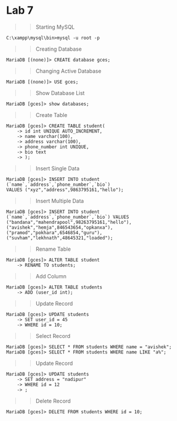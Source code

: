 # Lab 7

>> Starting MySQL
```
C:\xampp\mysql\bin>mysql -u root -p
```
>> Creating Database
```
MariaDB [(none)]> CREATE database gces;
```
>> Changing Active Database
```
MariaDB [(none)]> USE gces;
```
>> Show Database List
```
MariaDB [gces]> show databases;
```
>> Create Table
```
MariaDB [gces]> CREATE TABLE student(
    -> id int UNIQUE AUTO_INCREMENT,
    -> name varchar(100),
    -> address varchar(100),
    -> phone_number int UNIQUE,
    -> bio text
    -> );
```
>> Insert Single Data
```
MariaDB [gces]> INSERT INTO student (`name`,`address`,`phone_number`,`bio`) 
VALUES ("xyz","address",9863795161,"hello");
```
>> Insert Multiple Data
```
MariaDB [gces]> INSERT INTO student 
(`name`,`address`,`phone_number`,`bio`) VALUES 
("bandana","mahendrapool",98263795161,"hello"),
("avishek","hemja",846543654,"opkanxa"),
("pramod","pokhara",6546854,"guru"),
("suvham","lekhnath",48645321,"loaded");
```
>> Rename Table
```
MariaDB [gces]> ALTER TABLE student
    -> RENAME TO students;
```
>> Add Column
```
MariaDB [gces]> ALTER TABLE students
    -> ADD (user_id int);
```
>> Update Record
```
MariaDB [gces]> UPDATE students
    -> SET user_id = 45
    -> WHERE id = 10;
```
>> Select Record
```
MariaDB [gces]> SELECT * FROM students WHERE name = "avishek";
MariaDB [gces]> SELECT * FROM students WHERE name LIKE "a%";
```
>> Update Record
```
MariaDB [gces]> UPDATE students
    -> SET address = "nadipur"
    -> WHERE id = 12
    -> ;
```
>> Delete Record
```
MariaDB [gces]> DELETE FROM students WHERE id = 10;
```